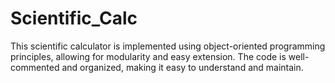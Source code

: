 # Scientific_Calc
This scientific calculator is implemented using object-oriented programming principles, allowing for modularity and easy extension. The code is well-commented and organized, making it easy to understand and maintain.

